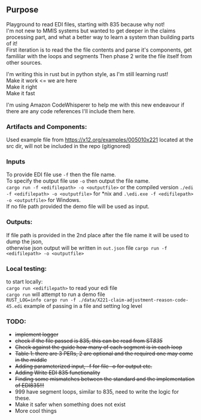 ## Purpose
Playground to read EDI files, starting with 835 because why not!   
I'm not new to MMIS systems but wanted to get deeper in the claims processing part, and what a better way to learn a system than building parts of it!   
First iteration is to read the the file contents and parse it's components, get famililar with the loops and segments Then phase 2 write the file itself from other sources.

I'm writing this in rust but in python style, as I'm still learning rust!   
Make it work <= we are here   
Make it right   
Make it fast   

I'm using Amazon CodeWhisperer to help me with this new endeavour if there are any code references I'll include them here.

### Artifacts and Components:
Used example file from https://x12.org/examples/005010x221 located at the src dir, will not be included in the repo (gitignored)

### Inputs   
To provide EDI file use `-f` then the file name.   
To specify the output file use `-o` then output the file name.     
`cargo run -f <edifilepath> -o <outputfile>` or the compiled version `./edi -f <edifilepath> -o <outputfile>` for *nix and `.\edi.exe -f <edifilepath> -o <outputfile>` for Windows.   
If no file path provided the demo file will be used as input.

### Outputs:   
If file path is provided in the 2nd place after the file name it will be used to dump the json,     
otherwise json output will be written in `out.json` file
`cargo run -f <edifilepath> -o <outputfile>`

### Local testing:
to start locally:    
`cargo run <edifilepath>` to read your edi file    
`cargo run` will attempt to run a demo file   
`RUST_LOG=info cargo run -f ./data/X221-claim-adjustment-reason-code-45.edi` example of passing in a file and setting log level   


### TODO:
* ~~implement logger~~
* ~~check if the file passed is 835, this can be read from ST*835*~~
* ~~Check against the guide how many of each segment is in each loop~~
* ~~Table 1: there are 3 PERs, 2 are optional and the required one may come in the middle~~
* ~~Adding parameterized input, -f for file -o for output etc.~~
* ~~Adding Write EDI 835 functionality~~
* ~~Finding some mismatches between the standard and the implementation of EDI835!!!~~
* 999 have segment loops, similar to 835, need to write the logic for these.
* Make it safer when something does not exist
* More cool things